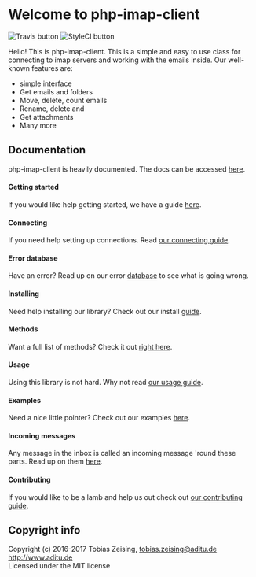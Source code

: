 Welcome to php-imap-client
===================
![Travis button](https://travis-ci.org/SSilence/php-imap-client.svg?branch=master)
![StyleCI button](https://styleci.io/repos/15479057/shield?branch=master)    

Hello! This is php-imap-client. This is a simple and easy to use class for connecting to imap servers and working with the emails inside. Our well-known features are:
 - simple interface
 - Get emails and folders
 - Move, delete, count emails
 - Rename, delete and
 - Get attachments
 - Many more

Documentation
-------------
php-imap-client is heavily documented. The docs can be accessed [here](http://ssilence.github.io/php-imap-client/index.html).
#### Getting started
If you would like help getting started, we have a guide [here](http://ssilence.github.io/php-imap-client/gettingstarted.html).
#### Connecting
If you need help setting up connections. Read [our connecting guide](http://ssilence.github.io/php-imap-client/connecting.html).
#### Error database
Have an error? Read up on our error [database](http://ssilence.github.io/php-imap-client/errordb.html) to see what is going wrong.
#### Installing
Need help installing our library? Check out our install [guide](http://ssilence.github.io/php-imap-client/installing.html).
#### Methods
Want a full list of methods? Check it out [right here](http://ssilence.github.io/php-imap-client/methods.html).
#### Usage
Using this library is not hard. Why not read [our usage guide](http://ssilence.github.io/php-imap-client/usage.html).
#### Examples
Need a nice little pointer? Check out our examples [here](http://ssilence.github.io/php-imap-client/examples.html).
#### Incoming messages
Any message in the inbox is called an incoming message 'round these parts. Read up on them [here](http://ssilence.github.io/php-imap-client/incomingmessage.html).
#### Contributing
If you would like to be a lamb and help us out check out [our contributing guide](http://ssilence.github.io/php-imap-client/contributing.html).

Copyright info
----------
Copyright (c) 2016-2017 Tobias Zeising, tobias.zeising@aditu.de  
http://www.aditu.de  
Licensed under the MIT license
